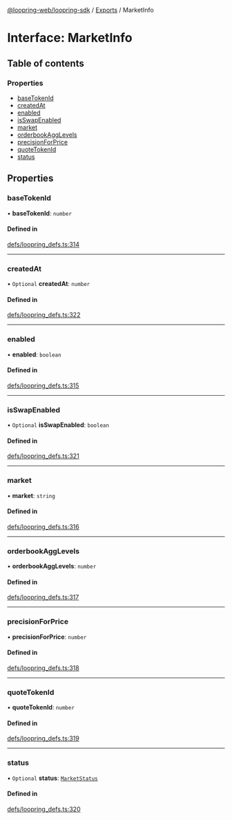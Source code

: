 [@loopring-web/loopring-sdk](../README.md) / [Exports](../modules.md) / MarketInfo

# Interface: MarketInfo

## Table of contents

### Properties

- [baseTokenId](MarketInfo.md#basetokenid)
- [createdAt](MarketInfo.md#createdat)
- [enabled](MarketInfo.md#enabled)
- [isSwapEnabled](MarketInfo.md#isswapenabled)
- [market](MarketInfo.md#market)
- [orderbookAggLevels](MarketInfo.md#orderbookagglevels)
- [precisionForPrice](MarketInfo.md#precisionforprice)
- [quoteTokenId](MarketInfo.md#quotetokenid)
- [status](MarketInfo.md#status)

## Properties

### baseTokenId

• **baseTokenId**: `number`

#### Defined in

[defs/loopring_defs.ts:314](https://github.com/Loopring/loopring_sdk/blob/02976c9/src/defs/loopring_defs.ts#L314)

___

### createdAt

• `Optional` **createdAt**: `number`

#### Defined in

[defs/loopring_defs.ts:322](https://github.com/Loopring/loopring_sdk/blob/02976c9/src/defs/loopring_defs.ts#L322)

___

### enabled

• **enabled**: `boolean`

#### Defined in

[defs/loopring_defs.ts:315](https://github.com/Loopring/loopring_sdk/blob/02976c9/src/defs/loopring_defs.ts#L315)

___

### isSwapEnabled

• `Optional` **isSwapEnabled**: `boolean`

#### Defined in

[defs/loopring_defs.ts:321](https://github.com/Loopring/loopring_sdk/blob/02976c9/src/defs/loopring_defs.ts#L321)

___

### market

• **market**: `string`

#### Defined in

[defs/loopring_defs.ts:316](https://github.com/Loopring/loopring_sdk/blob/02976c9/src/defs/loopring_defs.ts#L316)

___

### orderbookAggLevels

• **orderbookAggLevels**: `number`

#### Defined in

[defs/loopring_defs.ts:317](https://github.com/Loopring/loopring_sdk/blob/02976c9/src/defs/loopring_defs.ts#L317)

___

### precisionForPrice

• **precisionForPrice**: `number`

#### Defined in

[defs/loopring_defs.ts:318](https://github.com/Loopring/loopring_sdk/blob/02976c9/src/defs/loopring_defs.ts#L318)

___

### quoteTokenId

• **quoteTokenId**: `number`

#### Defined in

[defs/loopring_defs.ts:319](https://github.com/Loopring/loopring_sdk/blob/02976c9/src/defs/loopring_defs.ts#L319)

___

### status

• `Optional` **status**: [`MarketStatus`](../enums/MarketStatus.md)

#### Defined in

[defs/loopring_defs.ts:320](https://github.com/Loopring/loopring_sdk/blob/02976c9/src/defs/loopring_defs.ts#L320)
